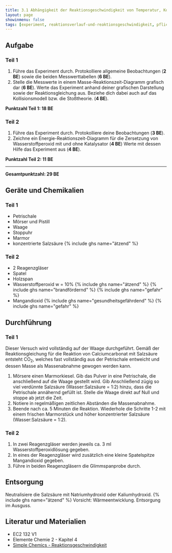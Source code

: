 ```yaml
---
title: 3.1 Abhängigkeit der Reaktionsgeschwindigkeit von Temperatur, Konzentration und Katalysator
layout: page
showinmenu: false
tags: [experiment, reaktionsverlauf-und-reaktionsgeschwindigkeit, pflichtexperiment]
---
```


## Aufgabe

### Teil 1

1. Führe das Experiment durch. Protokolliere allgemeine Beobachtungen (**2 BE**) sowie die beiden Messwerttabellen (**6 BE**).
2. Stelle die Messwerte in einem Masse-Reaktionszeit-Diagramm grafisch dar (**6 BE**). Werte das Experiment anhand deiner grafischen Darstellung sowie der Reaktionsgleichung aus. Beziehe dich dabei auch auf das Kollisionsmodell bzw. die Stoßtheorie. (**4 BE**).

**Punktzahl Teil 1: 18 BE**

### Teil 2

1. Führe das Experiment durch. Protokolliere deine Beobachtungen (**3 BE**).
2. Zeichne ein Energie-Reaktionszeit-Diagramm für die Zersetzung von Wasserstoffperoxid mit und ohne Katalysator (**4 BE**) Werte mit dessen Hilfe das Experiment aus (**4 BE**).

**Punktzahl Teil 2: 11 BE**

---

**Gesamtpunktzahl: 29 BE**

## Geräte und Chemikalien

### Teil 1

- Petrischale
- Mörser und Pistill
- Waage
- Stoppuhr
- Marmor
- konzentrierte Salzsäure {% include ghs name="ätzend" %}

### Teil 2

- 2 Reagenzgläser
- Spatel
- Holzspan
- Wasserstoffperoxid w = 10% {% include ghs name="ätzend" %} {% include ghs name="brandfördernd" %} {% include ghs name="gefahr" %}
- Mangandioxid {% include ghs name="gesundheitsgefährdend" %} {% include ghs name="gefahr" %}

## Durchführung

### Teil 1

Dieser Versuch wird vollständig auf der Waage durchgeführt. Gemäß der Reaktionsgleichung für die Reaktion von Calciumcarbonat mit Salzsäure entsteht CO<sub>2</sub>, welches fast vollständig aus der Petrischale entweicht und dessen Masse als Massenabnahme gewogen werden kann.

1. Mörsere einen Marmorkiesel. Gib das Pulver in eine Petrischale, die anschließend auf die Waage gestellt wird. Gib Anschließend zügig so viel verdünnte Salzsäure (Wasser:Salzsäure = 1:2) hinzu, dass die Petrischale annähernd gefüllt ist. Stelle die Waage direkt auf Null und stoppe ab jetzt die Zeit.
2. Notiere in regelmäßigen zeitlichen Abständen die Massenabnahme.
3. Beende nach ca. 5 Minuten die Reaktion. Wiederhole die Schritte 1-2 mit einem frischen Marmorstück und höher konzentrierter Salzsäure (Wasser:Salzsäure = 1:2).

### Teil 2

1. In zwei Reagenzgläser werden jeweils ca. 3 ml Wasserstoffperoxidlösung gegeben.
2. In eines der Reagenzgläser wird zusätzlich eine kleine Spatelspitze Mangandioxid gegeben.
3. Führe in beiden Reagenzgläsern die Glimmspanprobe durch.

## Entsorgung

Neutralisiere die Salzsäure mit Natriumhydroxid oder Kaliumhydroxid. {% include ghs name="ätzend" %} Vorsicht: Wärmeentwicklung. Entsorgung im Ausguss.

## Literatur und Materialien

- EC2 132 V1
- Elemente Chemie 2 - Kapitel 4
- [Simple Chemics - Reaktionsgeschwindigkeit](https://www.youtube.com/watch?v=HrEtl5mVRmM)
